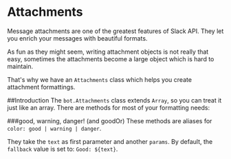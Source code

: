 # Attachments
 Message attachments are one of the greatest features of Slack API. They let you enrich your messages with beautiful formats.
 
 As fun as they might seem, writing attachment objects is not really that easy, sometimes the attachments become a large object which is hard to maintain.
 
 That's why we have an `Attachments` class which helps you create attachment formattings.
 
##Introduction
 The `bot.Attachments` class extends `Array`, so you can treat it just like an array.
 There are methods for most of your formatting needs:
 
 ###good, warning, danger! (and goodOr)
 These methods are aliases for `color: good | warning | danger`.
 
 They take the `text` as first parameter and another `params`. By default, the `fallback` value is set to: `Good: ${text}`.
 
 ```javascript
   
 ```
